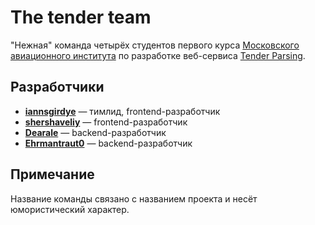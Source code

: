 # The tender team
"Нежная" команда четырёх студентов первого курса [Московского авиационного института](https://mai.ru) по разработке веб-сервиса [Tender Parsing](https://github.com/the-tender-team/tender-parsing).


## Разработчики
- **[iannsgirdye](https://github.com/iannsgirdye)** — тимлид, frontend-разработчик
- **[shershaveliy](https://github.com/shershaveliy)** — frontend-разработчик
- **[Dearale](https://github.com/Dearale)** — backend-разработчик
- **[Ehrmantraut0](https://github.com/Ehrmantraut0)** — backend-разработчик


## Примечание
Название команды связано с названием проекта и несёт юмористический характер.

<!--

**Here are some ideas to get you started:**

🙋‍♀️ A short introduction - what is your organization all about?
🌈 Contribution guidelines - how can the community get involved?
👩‍💻 Useful resources - where can the community find your docs? Is there anything else the community should know?
🍿 Fun facts - what does your team eat for breakfast?
🧙 Remember, you can do mighty things with the power of [Markdown](https://docs.github.com/github/writing-on-github/getting-started-with-writing-and-formatting-on-github/basic-writing-and-formatting-syntax)
-->
